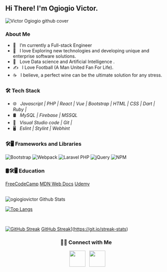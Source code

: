 <h2> Hi There! I'm Ogiogio Victor.</h2>

![Victor Ogiogio github cover](https://user-images.githubusercontent.com/46789910/174768755-0fc649ce-0873-48ad-bef4-276bb442fadd.jpg)


<h3> About Me </h3>

- 🔭 &nbsp; I’m currently a Full-stack Engineer
- 🤔 &nbsp; I love Exploring new technologies and developing unique and enterprise software solutions.
- 🌱 &nbsp; Love Data science and Artificial Intelligence .
- ✍️ &nbsp; I Love Football (A Man United Fan For Life).
- ☕ &nbsp; I believe, a perfect wine can be the ultimate solution for any stress. 

<h3>🛠 Tech Stack</h3>

- 🌐 &nbsp; <i> Javascript | PHP | React | Vue | Bootstrap | HTML | CSS | Dart | Ruby | </i>
- 🛢 &nbsp; <i>MySQL | Firebase | MSSQL </i>
- 🔧 &nbsp; <i>Visual Studio code | Git | </i>
- 🖥 &nbsp; <i>Eslint | Stylint | Webhint</i>

### 🛠🖥 Frameworks and Libraries
![Bootstrap](https://img.shields.io/badge/bootstrap-%23563D7C.svg?style=for-the-badge&logo=bootstrap&logoColor=white)
![Webpack](https://img.shields.io/badge/webpack-%238DD6F9.svg?style=for-the-badge&logo=webpack&logoColor=black)
![Laravel PHP](https://img.shields.io/badge/laravel.php-%23404d59.svg?style=for-the-badge&logo=express&logoColor=%2361DAFB)
![jQuery](https://img.shields.io/badge/jquery-%230769AD.svg?style=for-the-badge&logo=jquery&logoColor=white)
![NPM](https://img.shields.io/badge/NPM-%23000000.svg?style=for-the-badge&logo=npm&logoColor=white)


<h3>🛢🛠🖥 Education</h3>

[FreeCodeCamp](https://img.shields.io/badge/Freecodecamp-%23123.svg?&style=for-the-badge&logo=freecodecamp&logoColor=green)
[MDN Web Docs](https://img.shields.io/badge/MDN_Web_Docs-black?style=for-the-badge&logo=mdnwebdocs&logoColor=white)
[Udemy](https://img.shields.io/badge/Udemy-A435F0?style=for-the-badge&logo=Udemy&logoColor=white)

<br>

<img align="center" src="https://github-readme-stats.vercel.app/api?username=ogiogiovictor&include_all_commits=true&count_private=true&show_icons=true&line_height=20&title_color=7A7ADB&icon_color=2234AE&text_color=D3D3D3&bg_color=0,000000,130F40" alt="ogiogiovictor Github Stats">

</br>

[![Top Langs](https://github-readme-stats.vercel.app/api/top-langs/?username=ogiogiovictor&layout=compact&text_color=daf7dc&bg_color=151515)](https://github.com/ogiogiovictor/)


</br>

[![GitHub Streak](https://github-readme-streak-stats.herokuapp.com/?user=ogiogiovictor&theme=dark)](https://git.io/streak-stats)
[GitHub Streak](https://github-readme-streak-stats.herokuapp.com/?user=ulisesedu7&theme=dark)](https://git.io/streak-stats)


<h3 align="center"> 🤝🏻 Connect with Me </h3>

<p align="center">
&nbsp; <a href="https://www.linkedin.com/in/ogiogio-victor-a096a0181/" target="_blank" rel="noopener noreferrer"><img src="https://img.icons8.com/plasticine/100/000000/linkedin.png" width="50" /></a>
&nbsp; <a href="mailto:ogiogiovictor@gmail.com" target="_blank" rel="noopener noreferrer"><img src="https://img.icons8.com/plasticine/100/000000/gmail.png"  width="50" /></a>
</p>
